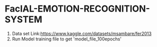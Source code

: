 # FacIAL-EMOTION-RECOGNITION-SYSTEM 
1) Data set Link:https://www.kaggle.com/datasets/msambare/fer2013
2) Run Model training file to get 'model_file_100epochs'

